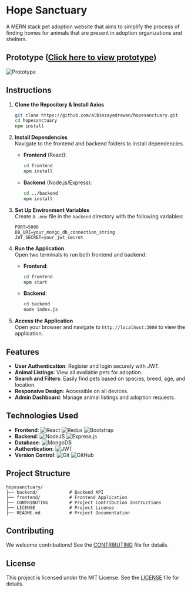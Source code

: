 # Hope Sanctuary

A MERN stack pet adoption website that aims to simplify the process of finding homes for animals that are present in adoption organizations and shelters.

## Prototype ([Click here to view prototype](https://www.figma.com/proto/yzr3Eu2ofZpj0sE7i9X94T/Prototype?node-id=22-5&node-type=canvas&t=eDp9Pvd3tUS5nhLi-1&scaling=contain&content-scaling=fixed&page-id=0%3A1&starting-point-node-id=22%3A5))

![Prototype](https://github.com/user-attachments/assets/e1104c54-df27-429f-b82e-50aa7982f2d4)

## Instructions

1. **Clone the Repository & Install Axios**  

   ```bash
   git clone https://github.com/albinzayedrawan/hopesanctuary.git
   cd hopesanctuary
   npm install
   ```

2. **Install Dependencies**  
   Navigate to the frontend and backend folders to install dependencies.  
   - **Frontend** (React):  
  
     ```bash
     cd frontend
     npm install
     ```

   - **Backend** (Node.js/Express):  
  
     ```bash
     cd ../backend
     npm install
     ```

3. **Set Up Environment Variables**  
   Create a `.env` file in the `backend` directory with the following variables:  

   ```env
   PORT=5000
   DB_URI=your_mongo_db_connection_string
   JWT_SECRET=your_jwt_secret
   ```

4. **Run the Application**  
   Open two terminals to run both frontend and backend:  
   - **Frontend**:

     ```bash
     cd frontend
     npm start
     ```

   - **Backend**:  
  
     ```bash
     cd backend
     node index.js
     ```

5. **Access the Application**  
   Open your browser and navigate to `http://localhost:3000` to view the application.

## Features

- **User Authentication**: Register and login securely with JWT.
- **Animal Listings**: View all available pets for adoption.
- **Search and Filters**: Easily find pets based on species, breed, age, and location.
- **Responsive Design**: Accessible on all devices.
- **Admin Dashboard**: Manage animal listings and adoption requests.

## Technologies Used

- **Frontend**: ![React](https://img.shields.io/badge/react-%2320232a.svg?style=for-the-badge&logo=react&logoColor=%2361DAFB) ![Redux](https://img.shields.io/badge/redux-%23593d88.svg?style=for-the-badge&logo=redux&logoColor=white) ![Bootstrap](https://img.shields.io/badge/Bootstrap-7952B3?style=for-the-badge&logo=bootstrap&logoColor=white)
- **Backend**: ![NodeJS](https://img.shields.io/badge/node.js-6DA55F?style=for-the-badge&logo=node.js&logoColor=white) ![Express.js](https://img.shields.io/badge/express.js-%23404d59.svg?style=for-the-badge&logo=express&logoColor=%2361DAFB)
- **Database**: ![MongoDB](https://img.shields.io/badge/MongoDB-%234ea94b.svg?style=for-the-badge&logo=mongodb&logoColor=white)
- **Authentication**: ![JWT](https://img.shields.io/badge/JWT-black?style=for-the-badge&logo=JSON%20web%20tokens)
- **Version Control**: ![Git](https://img.shields.io/badge/Git-F05032?style=for-the-badge&logo=git&logoColor=white) ![GitHub](https://img.shields.io/badge/GitHub-181717?style=for-the-badge&logo=github&logoColor=white)

## Project Structure

```plaintext
hopesanctuary/
├── backend/            # Backend API
├── frontend/           # Frontend Application
├── CONTRIBUTING        # Project Contribution Instructions
├── LICENSE             # Project License
├── README.md           # Project Documentation
```

## Contributing

We welcome contributions! See the [CONTRIBUTING](CONTRIBUTING) file for details.

## License

This project is licensed under the MIT License. See the [LICENSE](LICENSE) file for details.
